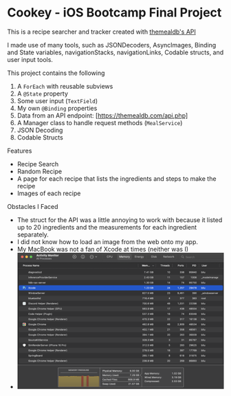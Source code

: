 # Cookey - iOS Bootcamp Final Project

This is a recipe searcher and tracker created with [themealdb's API](https://themealdb.com/api.php)

I made use of many tools, such as JSONDecoders, AsyncImages, Binding and State variables, navigationStacks, navigationLinks, Codable structs, and user input tools.

This project contains the following
1. A `ForEach` with reusable subviews
2. A `@State` property
3. Some user input (`TextField`)
4. My own `@Binding` properties
5. Data from an API endpoint: [https://themealdb.com/api.php]
6. A Manager class to handle request methods (`MealService`)
7. JSON Decoding
8. Codable Structs

Features
* Recipe Search
* Random Recipe
* A page for each recipe that lists the ingredients and steps to make the recipe
* Images of each recipe

Obstacles I Faced
* The struct for the API was a little annoying to work with because it listed up to 20 ingredients and the measurements for each ingredient separately.
* I did not know how to load an image from the web onto my app.
* My MacBook was not a fan of Xcode at times (neither was I)
* ![My activity monitor screen showing my ram being gobbled up](/img/xdd.png)
